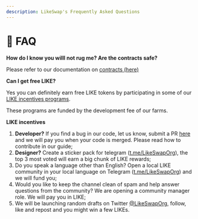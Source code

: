 ```yaml
---
description: LikeSwap's Frequently Asked Questions
---
```


# 📄 FAQ

**How do I know you willl not rug me? Are the contracts safe?**

Please refer to our documentation on [contracts (here)](broken-reference/)

**Can I get free LIKE?**

Yes you can definitely earn free LIKE tokens by participating in some of our [LIKE incentives programs](community-social/incentives.md).

These programs are funded by the development fee of our farms.

**LIKE incentives**

1. **Developer?** If you find a bug in our code, let us know, submit a PR [here](https://github.com/likeswap) and we will pay you when your code is merged. Please read how to contribute in our guide;
2. **Designer?** Create a sticker pack for telegram ([t.me/LikeSwapOrg](https://t.me/LikeSwapOrg)), the top 3 most voted will earn a big chunk of LIKE rewards;
3. Do you speak a language other than English? Open a local LIKE community in your local language on Telegram ([t.me/LikeSwapOrg](https://t.me/LikeSwapOrg)) and we will fund you;
4. Would you like to keep the channel clean of spam and help answer questions from the community? We are opening a community manager role. We will pay you in LIKE;
5. We will be launching random drafts on Twitter [@LikeSwapOrg](https://twitter.com/LikeSwapOrg), follow, like and repost and you might win a few LIKEs.

